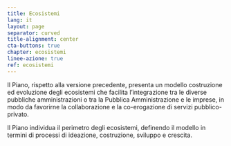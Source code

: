 ```yaml
---
title: Ecosistemi
lang: it
layout: page
separator: curved
title-alignment: center
cta-buttons: true
chapter: ecosistemi
linee-azione: true
ref: ecosistemi
---
```

Il Piano, rispetto alla versione precedente, presenta un modello costruzione ed
evoluzione degli ecosistemi che facilita l’integrazione tra le diverse pubbliche
amministrazioni o tra la Pubblica Amministrazione e le imprese, in modo da
favorirne la collaborazione e la co-erogazione di servizi pubblico-privato. 

Il Piano individua il perimetro degli ecosistemi, definendo il modello in
termini di processi di ideazione, costruzione, sviluppo e crescita.
